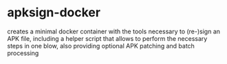 # apksign-docker
creates a minimal docker container with the tools necessary to (re-)sign an APK file, including a helper script that allows to perform the necessary steps in one blow, also providing optional  APK patching and batch processing

